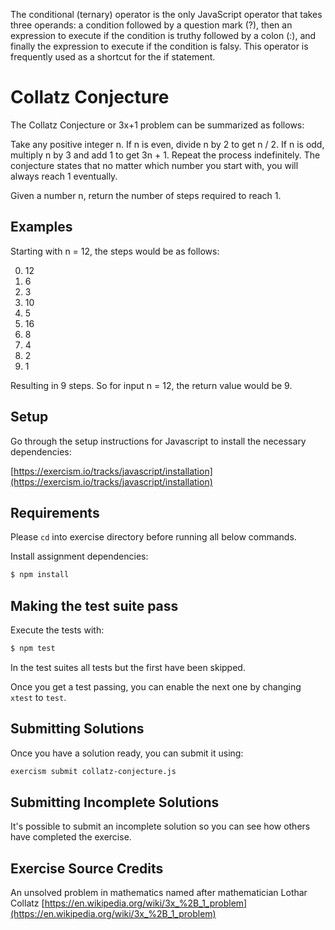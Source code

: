 The conditional (ternary) operator is the only JavaScript operator that takes three operands: a condition followed by a question mark (?), then an expression to execute if the condition is truthy followed by a colon (:), and finally the expression to execute if the condition is falsy. This operator is frequently used as a shortcut for the if statement.


# Collatz Conjecture

The Collatz Conjecture or 3x+1 problem can be summarized as follows:

Take any positive integer n. If n is even, divide n by 2 to get n / 2. If n is odd, multiply n by 3 and add 1 to get 3n + 1. Repeat the process indefinitely.
The conjecture states that no matter which number you start with, you will
always reach 1 eventually.

Given a number n, return the number of steps required to reach 1.

## Examples

Starting with n = 12, the steps would be as follows:

0. 12
1. 6
2. 3
3. 10
4. 5
5. 16
6. 8
7. 4
8. 2
9. 1

Resulting in 9 steps. So for input n = 12, the return value would be 9.

## Setup

Go through the setup instructions for Javascript to install the necessary
dependencies:

[https://exercism.io/tracks/javascript/installation](https://exercism.io/tracks/javascript/installation)

## Requirements

Please `cd` into exercise directory before running all below commands.

Install assignment dependencies:

```bash
$ npm install
```

## Making the test suite pass

Execute the tests with:

```bash
$ npm test
```

In the test suites all tests but the first have been skipped.

Once you get a test passing, you can enable the next one by changing `xtest` to
`test`.


## Submitting Solutions

Once you have a solution ready, you can submit it using:

```bash
exercism submit collatz-conjecture.js
```

## Submitting Incomplete Solutions

It's possible to submit an incomplete solution so you can see how others have
completed the exercise.

## Exercise Source Credits

An unsolved problem in mathematics named after mathematician Lothar Collatz [https://en.wikipedia.org/wiki/3x_%2B_1_problem](https://en.wikipedia.org/wiki/3x_%2B_1_problem)

